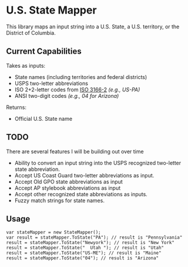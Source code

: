 # U.S. State Mapper 
This library maps an input string into a U.S. State, a U.S. territory, or the District of Columbia.

## Current Capabilities

Takes as inputs:

* State names (including territories and federal districts)
* USPS two-letter abbreviations
* ISO 2+2-letter codes from [ISO 3166-2](https://en.wikipedia.org/wiki/ISO_3166-2) _(e.g., US-PA)_ 
* ANSI two-digit codes _(e.g., 04 for Arizona)_ 

Returns:

* Official U.S. State name

## TODO
There are several features I will be building out over time

* Ability to convert an input string into the USPS recognized two-letter state abbreviation.
* Accept US Coast Guard two-letter abbreviations as input.
* Accept Old GPO state abbreviations as input
* Accept AP stylebook abbreviations as input
* Accept other recognized state abbreviations as inputs.
* Fuzzy match strings for state names.

## Usage

```
var stateMapper = new StateMapper();
var result = stateMapper.ToState("PA"); // result is "Pennsylvania"  
result = stateMapper.ToState("Newyork"); // result is "New York"  
result = stateMapper.ToState("  Utah "); // result is "Utah"
result = stateMapper.ToState("US-ME"); // result is "Maine"
result = stateMapper.ToState("04"); // result is "Arizona"  
  
```

